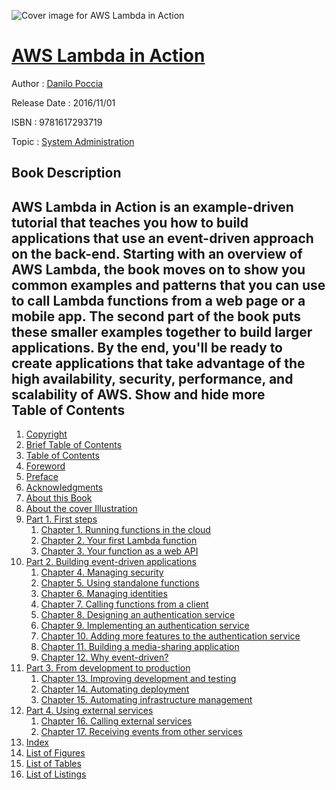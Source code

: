 ![Cover image for AWS Lambda in Action](https://imgdetail.ebookreading.net/cover/cover/20200215/EB9781617293719.jpg)

[AWS Lambda in Action](https://ebookreading.net/view/book/AWS+Lambda+in+Action-EB9781617293719_1.html "AWS Lambda in Action")
====================================================================================================================

Author : [Danilo Poccia](https://ebookreading.net/search/author/Danilo+Poccia)

Release Date : 2016/11/01

ISBN : 9781617293719

Topic : [System Administration](https://ebookreading.net/search/category/system-administration)

Book Description
-----------------

 AWS Lambda in Action is an example-driven tutorial that teaches you how to build applications that use an event-driven approach on the back-end. Starting with an overview of AWS Lambda, the book moves on to show you common examples and patterns that you can use to call Lambda functions from a web page or a mobile app. The second part of the book puts these smaller examples together to build larger applications. By the end, you'll be ready to create applications that take advantage of the high availability, security, performance, and scalability of AWS.
        Show and hide more                
Table of Contents
-----------------

1. [Copyright](https://ebookreading.net/view/book/AWS+Lambda+in+Action-EB9781617293719_3.html)
1. [Brief Table of Contents](https://ebookreading.net/view/book/AWS+Lambda+in+Action-EB9781617293719_5.html)
1. [Table of Contents](https://ebookreading.net/view/book/AWS+Lambda+in+Action-EB9781617293719_6.html)
1. [Foreword](https://ebookreading.net/view/book/AWS+Lambda+in+Action-EB9781617293719_7.html)
1. [Preface](https://ebookreading.net/view/book/AWS+Lambda+in+Action-EB9781617293719_8.html)
1. [Acknowledgments](https://ebookreading.net/view/book/AWS+Lambda+in+Action-EB9781617293719_9.html)
1. [About this Book](https://ebookreading.net/view/book/AWS+Lambda+in+Action-EB9781617293719_10.html)
1. [About the cover Illustration](https://ebookreading.net/view/book/AWS+Lambda+in+Action-EB9781617293719_11.html)
1. [Part 1. First steps](https://ebookreading.net/view/book/AWS+Lambda+in+Action-EB9781617293719_12.html)
    1. [Chapter 1. Running functions in the cloud](https://ebookreading.net/view/book/AWS+Lambda+in+Action-EB9781617293719_13.html)
    1. [Chapter 2. Your first Lambda function](https://ebookreading.net/view/book/AWS+Lambda+in+Action-EB9781617293719_14.html)
    1. [Chapter 3. Your function as a web API](https://ebookreading.net/view/book/AWS+Lambda+in+Action-EB9781617293719_15.html)
1. [Part 2. Building event-driven applications](https://ebookreading.net/view/book/AWS+Lambda+in+Action-EB9781617293719_16.html)
    1. [Chapter 4. Managing security](https://ebookreading.net/view/book/AWS+Lambda+in+Action-EB9781617293719_17.html)
    1. [Chapter 5. Using standalone functions](https://ebookreading.net/view/book/AWS+Lambda+in+Action-EB9781617293719_18.html)
    1. [Chapter 6. Managing identities](https://ebookreading.net/view/book/AWS+Lambda+in+Action-EB9781617293719_19.html)
    1. [Chapter 7. Calling functions from a client](https://ebookreading.net/view/book/AWS+Lambda+in+Action-EB9781617293719_20.html)
    1. [Chapter 8. Designing an authentication service](https://ebookreading.net/view/book/AWS+Lambda+in+Action-EB9781617293719_21.html)
    1. [Chapter 9. Implementing an authentication service](https://ebookreading.net/view/book/AWS+Lambda+in+Action-EB9781617293719_22.html)
    1. [Chapter 10. Adding more features to the authentication service](https://ebookreading.net/view/book/AWS+Lambda+in+Action-EB9781617293719_23.html)
    1. [Chapter 11. Building a media-sharing application](https://ebookreading.net/view/book/AWS+Lambda+in+Action-EB9781617293719_24.html)
    1. [Chapter 12. Why event-driven?](https://ebookreading.net/view/book/AWS+Lambda+in+Action-EB9781617293719_25.html)
1. [Part 3. From development to production](https://ebookreading.net/view/book/AWS+Lambda+in+Action-EB9781617293719_26.html)
    1. [Chapter 13. Improving development and testing](https://ebookreading.net/view/book/AWS+Lambda+in+Action-EB9781617293719_27.html)
    1. [Chapter 14. Automating deployment](https://ebookreading.net/view/book/AWS+Lambda+in+Action-EB9781617293719_28.html)
    1. [Chapter 15. Automating infrastructure management](https://ebookreading.net/view/book/AWS+Lambda+in+Action-EB9781617293719_29.html)
1. [Part 4. Using external services](https://ebookreading.net/view/book/AWS+Lambda+in+Action-EB9781617293719_30.html)
    1. [Chapter 16. Calling external services](https://ebookreading.net/view/book/AWS+Lambda+in+Action-EB9781617293719_31.html)
    1. [Chapter 17. Receiving events from other services](https://ebookreading.net/view/book/AWS+Lambda+in+Action-EB9781617293719_32.html)
1. [Index](https://ebookreading.net/view/book/AWS+Lambda+in+Action-EB9781617293719_33.html)
1. [List of Figures](https://ebookreading.net/view/book/AWS+Lambda+in+Action-EB9781617293719_34.html)
1. [List of Tables](https://ebookreading.net/view/book/AWS+Lambda+in+Action-EB9781617293719_35.html)
1. [List of Listings](https://ebookreading.net/view/book/AWS+Lambda+in+Action-EB9781617293719_36.html)
